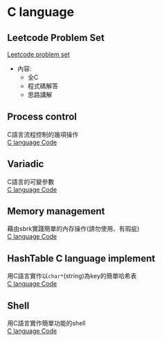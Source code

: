 # C language
## Leetcode Problem Set
[Leetcode problem set](https://github.com/Peruschi/leetcode-C/tree/main/problems)
- 內容:
  - 全C
  - 程式碼解答
  - 思路講解  

## Process control
C語言流程控制的幾項操作  
[C language Code](https://github.com/Peruschi/leetcode-C/blob/main/Process%20control.md)

## Variadic
C語言的可變參數  
[C language Code](https://github.com/Peruschi/leetcode-C/blob/main/Variadic.md)

## Memory management
藉由sbrk實踐簡單的內存操作(請勿使用、有瑕疵)  
[C language Code](https://github.com/Peruschi/leetcode-C/blob/main/Memory%20allocator/Memory-allocator.c)

## HashTable C language implement
用C語言實作以`char*`(string)為key的簡單哈希表  
[C language Code](https://github.com/Peruschi/leetcode-C/blob/main/HashTable/HashTable.c)  

## Shell
用C語言實作簡單功能的shell  
[C language Code](https://github.com/Peruschi/leetcode-C/blob/main/Shell/shell.c)  
